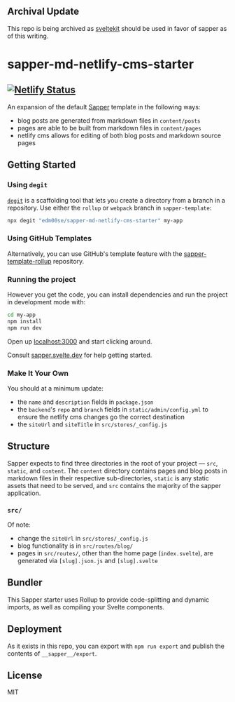 ## Archival Update

This repo is being archived as [sveltekit](https://kit.svelte.dev/) should be used in favor of sapper as of this writing. 

# sapper-md-netlify-cms-starter

## [![Netlify Status](https://api.netlify.com/api/v1/badges/2ad49513-ef65-4023-999f-1ad64bf08818/deploy-status)](https://app.netlify.com/sites/sapper-md-netlify-cms-starter/deploys)

An expansion of the default [Sapper](https://github.com/sveltejs/sapper) template in the following ways:

- blog posts are generated from markdown files in `content/posts`
- pages are able to be built from markdown files in `content/pages`
- netlify cms allows for editing of both blog posts and markdown source pages

## Getting Started


### Using `degit`

[`degit`](https://github.com/Rich-Harris/degit) is a scaffolding tool that lets you create a directory from a branch in a repository. Use either the `rollup` or `webpack` branch in `sapper-template`:

```bash
npx degit "edm00se/sapper-md-netlify-cms-starter" my-app
```


### Using GitHub Templates

Alternatively, you can use GitHub's template feature with the [sapper-template-rollup](https://github.com/edm00se/sapper-md-netlify-cms-starter) repository.


### Running the project

However you get the code, you can install dependencies and run the project in development mode with:

```bash
cd my-app
npm install
npm run dev
```

Open up [localhost:3000](http://localhost:3000) and start clicking around.

Consult [sapper.svelte.dev](https://sapper.svelte.dev) for help getting started.

### Make It Your Own

You should at a minimum update:

- the `name` and  `description` fields in `package.json`
- the `backend`'s `repo` and `branch` fields in `static/admin/config.yml` to ensure the netlify cms changes go the correct destination
- the `siteUrl` and `siteTitle` in `src/stores/_config.js`


## Structure

Sapper expects to find three directories in the root of your project —  `src`, `static`, and `content`. The `content` directory contains pages and blog posts in markdown files in their respective sub-directories, `static` is any static assets that need to be served, and `src` contains the majority of the sapper application.

### `src/`

Of note:

- change the `siteUrl` in `src/stores/_config.js`
- blog functionality is in `src/routes/blog/`
- pages in `src/routes/`, other than the home page (`index.svelte`), are generated via `[slug].json.js` and `[slug].svelte`


## Bundler

This Sapper starter uses Rollup to provide code-splitting and dynamic imports, as well as compiling your Svelte components.


## Deployment

As it exists in this repo, you can export with `npm run export` and publish the contents of `__sapper__/export`.


## License

MIT
